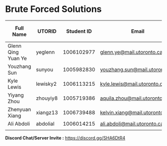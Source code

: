 # Brute Forced Solutions

| Full Name | UTORID | Student ID | Email | Best Way to Contact | Discord Username |
|-----------|--------|------------|-------|---------------------|------------------|
|Glenn Qing Yuan Ye|yeglenn|1006102977|glenn.ye@mail.utoronto.ca|Email|SirFudgekins#4279|
|Youzhang Sun|sunyou|1005982830|youzhang.sun@mail.utoronto.ca|Discord|Lemonsity#3710|
|Kyle Lewis|lewisky2|1006113215|kyle.lewis@mail.utoronto.ca|Email|Mallow#3725|
|Yiyang Zhou|zhouyiy8|1005719386|aquila.zhou@mail.utoronto.ca|Discord|aquila_zyy#5924|
|Zhenyuan Xiang|xiangz13|1006739488|kelvin.xiang@mail.utoronto.ca|Email|NitrOvO#8786|
|Ali Abdoli|abdolial|1006014215|ali.abdoli@mail.utoronto.ca|Discord|gator#2269|
|||||||

**Discord Chat/Server Invite :** https://discord.gg/SHA6DtR4
